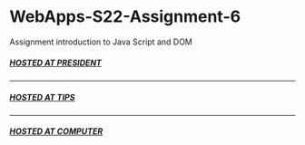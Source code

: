 # WebApps-S22-Assignment-6
Assignment introduction to Java Script and DOM
##### [HOSTED AT PRESIDENT](https://44-563-web-apps-s22.github.io/webapps-s22-assignment-6-PPAVULURI3579//president.html)
---
##### [HOSTED AT TIPS](https://44-563-web-apps-s22.github.io/webapps-s22-assignment-6-PPAVULURI3579//tips.html)
---
##### [HOSTED AT COMPUTER](https://44-563-web-apps-s22.github.io/webapps-s22-assignment-6-PPAVULURI3579//computer.html)